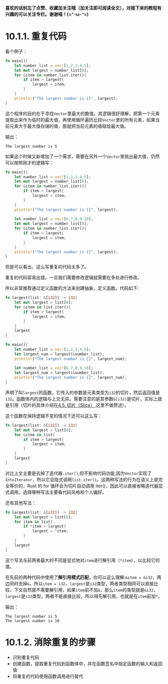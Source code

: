 **喜欢的话别忘了点赞、收藏加关注哦（加关注即可阅读全文），对接下来的教程有兴趣的可以关注专栏。谢谢喵！(=^･ω･^=)**
# 10.1.1. 重复代码
看个例子：
```rust
fn main(){  
    let number_list = vec![1,2,3,4,5];  
    let mut largest = number_list[0];  
    for &item in number_list.iter(){  
        if item > largest{  
            largest = item;  
        }  
    }  
    println!("The largest number is {}", largest);  
}
```
这个程序的目的在于寻找`Vector`里最大的数值。其逻辑很好理解，把第一个元素提取出来作为临时的最大值，再使用循环遍历比较`Vector`里的所有元素，如果当前元素大于最大值存储的值，那就把当前元素的值赋给最大值。

输出：
```
The largest number is 5
```

如果这个时候又新增加了一个需求，需要在另外一个`Vector`里挑出最大值，仍然可以按照刚才的逻辑写：
```rust
fn main(){  
    let number_list = vec![1,2,3,4,5];  
    let mut largest = number_list[0];  
    for &item in number_list.iter(){  
        if item > largest{  
            largest = item;  
        }  
    }  
    println!("The largest number is {}", largest);  
  
    let number_list = vec![6,7,8,9,10];  
    let mut largest = number_list[0];  
    for &item in number_list.iter(){  
        if item > largest{  
            largest = item;  
        }  
    }  
    println!("The largest number is {}", largest);  
}
```
但是可以看出，这么写重复的代码太多了。

重复的代码容易出错，一旦我们需要修改逻辑就需要在多处进行修改。

所以非常推荐通过定义函数的方法来创建抽象，定义函数。代码如下:
```rust
fn largest(list: &[i32]) -> i32{  
    let mut largest = list[0];  
    for &item in list.iter(){  
        if item > largest{  
            largest = item;  
        }  
    }  
    largest  
}  
  
fn main(){  
    let number_list = vec![1,2,3,4,5];  
    let largest_num = largest(&number_list);  
    println!("The largest number is {}", largest_num);  
  
    let number_list = vec![6,7,8,9,10];  
    let largest_num = largest(&number_list);  
    println!("The largest number is {}", largest_num);  
}
```
声明了叫`largest`的函数，它传入的参数是元素类型为`i32`的切片，然后返回值是`i32`。函数体内的逻辑与上文无异。需要注意的是其参数`&[i32]`是切片，实际上就是引用（切片的具体介绍在[4.5. 切片（Slice）](https://blog.csdn.net/weixin_71793197/article/details/144624303),这里不做赘述）。

这个函数在保持逻辑不变的情况下还可以这么写：
```rust
fn largest(list: &[i32]) -> i32{  
    let mut largest = list[0];  
    for &item in list{  
        if item > largest{  
            largest = item;  
        }  
    }  
    largest  
}
```
对比上文主要是去掉了迭代器`.iter()`,但不影响代码功能,因为`Vector`实现了`IntoIterator`，所以它会隐式调用`list.iter()`。这两种写法的行为在语义上是完全等价的，Rust 的 for 循环会为切片自动调用 iter()，因此可以直接省略迭代器显式调用。选择哪种写法主要看代码风格和个人偏好。

还有其他写法：
```rust
fn largest(list: &[i32]) -> i32{  
    let mut largest = list[0];  
    for item in list{  
        if *item > largest{  
            largest = *item;  
        }  
    }  
    largest  
}
```
这个写法与前两者最大的不同是显式地对`item`进行解引用（`*item`），以比较它的值。

在先前的两种代码中使用了**解引用模式匹配**，你可以这么理解:`&item = &i32`，两边同时去掉`&`，所以`item = i32`，`largest`是`i32`类型，两者类型相同可以直接比较，下文自然就不需要解引用，如果`item`前不加`&`，那么`item`的类型就是`&i32`，`largest`是`i32`类型，两者不能直接比较，所以得先解引用，也就是在`item`前加`*`。

输出：
```
The largest number is 5
The largest number is 10
```

# 10.1.2. 消除重复的步骤
- 识别重复代码
- 创建函数，提取重复代码到函数体中，并在函数签名中指定函数的输入和返回值
- 将重复的代码使用函数调用进行替代


